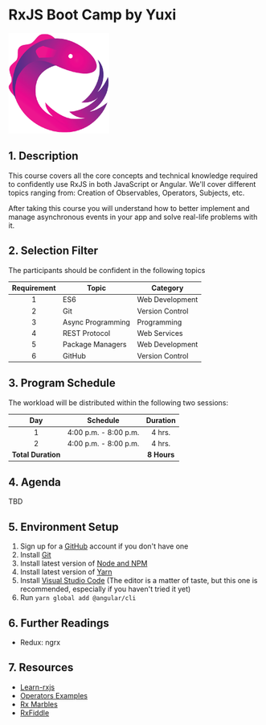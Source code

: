 # RxJS Boot Camp by Yuxi

<img src="rxjs.png" alt="Drawing" style="width: 200px;"/>

## 1. Description

This course covers all the core concepts and technical knowledge required to confidently use RxJS in both JavaScript or Angular. We'll cover different topics ranging from: Creation of Observables, Operators, Subjects, etc.

After taking this course you will understand how to better implement and manage asynchronous events in your app and solve real-life problems with it.

## 2. Selection Filter

The participants should be confident in the following topics

Requirement | Topic             | Category           |
:----------:|-------------------|--------------------|
1           | ES6               | Web Development    |
2           | Git               | Version Control    |
3           | Async Programming | Programming        |
4           | REST Protocol     | Web Services       |
5           | Package Managers  | Web Development    |
6           | GitHub            | Version Control    |

## 3. Program Schedule

The workload will be distributed within the following two sessions:

Day  | Schedule              | Duration
:---:|-----------------------|:---------:
1    | 4:00 p.m. - 8:00 p.m. | 4 hrs.
2    | 4:00 p.m. - 8:00 p.m. | 4 hrs.
**Total Duration**    |     | **8 Hours**

## 4. Agenda

TBD


## 5. Environment Setup

1. Sign up for a [GitHub](http://github.com/) account if you don't have one
2. Install [Git](https://git-scm.com/)
3. Install latest version of [Node and NPM](https://nodejs.org/en/)
4. Install latest version of [Yarn](https://yarnpkg.com/en/)
5. Install [Visual Studio Code](https://code.visualstudio.com/) (The editor is a matter of taste, but this one is recommended, especially if you haven't tried it yet)
6. Run `yarn global add @angular/cli`

## 6. Further Readings

- Redux: ngrx

## 7. Resources

- [Learn-rxjs](https://www.learnrxjs.io/)
- [Operators Examples](https://gist.github.com/btroncone/d6cf141d6f2c00dc6b35)
- [Rx Marbles](http://rxmarbles.com/)
- [RxFiddle](http://rxfiddle.net/)
